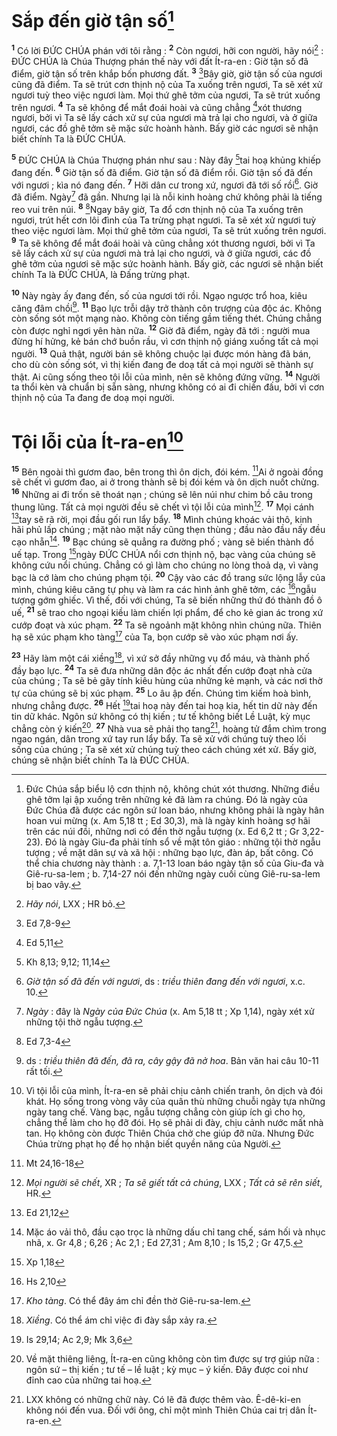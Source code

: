 # Sắp đến giờ tận số[^1]
<sup><b>1</b></sup> Có lời ĐỨC CHÚA phán với tôi rằng : <sup><b>2</b></sup> Còn ngươi, hỡi con người, hãy nói[^2] : ĐỨC CHÚA là Chúa Thượng phán thế này với đất Ít-ra-en : Giờ tận số đã điểm, giờ tận số trên khắp bốn phương đất. <sup><b>3</b></sup> [^1*]Bây giờ, giờ tận số của ngươi cũng đã điểm. Ta sẽ trút cơn thịnh nộ của Ta xuống trên ngươi, Ta sẽ xét xử ngươi tuỳ theo việc ngươi làm. Mọi thứ ghê tởm của ngươi, Ta sẽ trút xuống trên ngươi. <sup><b>4</b></sup> Ta sẽ không để mắt đoái hoài và cũng chẳng [^2*]xót thương ngươi, bởi vì Ta sẽ lấy cách xử sự của ngươi mà trả lại cho ngươi, và ở giữa ngươi, các đồ ghê tởm sẽ mặc sức hoành hành. Bấy giờ các ngươi sẽ nhận biết chính Ta là ĐỨC CHÚA.

<sup><b>5</b></sup> ĐỨC CHÚA là Chúa Thượng phán như sau : Này đây [^3*]tai hoạ khủng khiếp đang đến. <sup><b>6</b></sup> Giờ tận số đã điểm. Giờ tận số đã điểm rồi. Giờ tận số đã đến với ngươi ; kìa nó đang đến. <sup><b>7</b></sup> Hỡi dân cư trong xứ, ngươi đã tới số rồi[^3]. Giờ đã điểm. Ngày[^4] đã gần. Nhưng lại là nỗi kinh hoàng chứ không phải là tiếng reo vui trên núi. <sup><b>8</b></sup> [^4*]Ngay bây giờ, Ta đổ cơn thịnh nộ của Ta xuống trên ngươi, trút hết cơn lôi đình của Ta trừng phạt ngươi. Ta sẽ xét xử ngươi tuỳ theo việc ngươi làm. Mọi thứ ghê tởm của ngươi, Ta sẽ trút xuống trên ngươi. <sup><b>9</b></sup> Ta sẽ không để mắt đoái hoài và cũng chẳng xót thương ngươi, bởi vì Ta sẽ lấy cách xử sự của ngươi mà trả lại cho ngươi, và ở giữa ngươi, các đồ ghê tởm của ngươi sẽ mặc sức hoành hành. Bấy giờ, các ngươi sẽ nhận biết chính Ta là ĐỨC CHÚA, là Đấng trừng phạt.

<sup><b>10</b></sup> Này ngày ấy đang đến, số của ngươi tới rồi. Ngạo ngược trổ hoa, kiêu căng đâm chồi[^5]. <sup><b>11</b></sup> Bạo lực trỗi dậy trở thành côn trượng của độc ác. Không còn sống sót một mạng nào. Không còn tiếng gầm tiếng thét. Chúng chẳng còn được nghỉ ngơi yên hàn nữa. <sup><b>12</b></sup> Giờ đã điểm, ngày đã tới : người mua đừng hí hửng, kẻ bán chớ buồn rầu, vì cơn thịnh nộ giáng xuống tất cả mọi người. <sup><b>13</b></sup> Quả thật, người bán sẽ không chuộc lại được món hàng đã bán, cho dù còn sống sót, vì thị kiến đang đe doạ tất cả mọi người sẽ thành sự thật. Ai cũng sống theo tội lỗi của mình, nên sẽ không đứng vững. <sup><b>14</b></sup> Người ta thổi kèn và chuẩn bị sẵn sàng, nhưng không có ai đi chiến đấu, bởi vì cơn thịnh nộ của Ta đang đe doạ mọi người.

# Tội lỗi của Ít-ra-en[^6]
<sup><b>15</b></sup> Bên ngoài thì gươm đao, bên trong thì ôn dịch, đói kém. [^5*]Ai ở ngoài đồng sẽ chết vì gươm đao, ai ở trong thành sẽ bị đói kém và ôn dịch nuốt chửng. <sup><b>16</b></sup> Những ai đi trốn sẽ thoát nạn ; chúng sẽ lên núi như chim bồ câu trong thung lũng. Tất cả mọi người đều sẽ chết vì tội lỗi của mình[^7]. <sup><b>17</b></sup> Mọi cánh [^6*]tay sẽ rã rời, mọi đầu gối run lẩy bẩy. <sup><b>18</b></sup> Mình chúng khoác vải thô, kinh hãi phủ lấp chúng ; mặt nào mặt nấy cũng thẹn thùng ; đầu nào đầu nấy đều cạo nhẵn[^8]. <sup><b>19</b></sup> Bạc chúng sẽ quẳng ra đường phố ; vàng sẽ biến thành đồ uế tạp. Trong [^7*]ngày ĐỨC CHÚA nổi cơn thịnh nộ, bạc vàng của chúng sẽ không cứu nổi chúng. Chẳng có gì làm cho chúng no lòng thoả dạ, vì vàng bạc là cớ làm cho chúng phạm tội. <sup><b>20</b></sup> Cậy vào các đồ trang sức lộng lẫy của mình, chúng kiêu căng tự phụ và làm ra các hình ảnh ghê tởm, các [^8*]ngẫu tượng gớm ghiếc. Vì thế, đối với chúng, Ta sẽ biến những thứ đó thành đồ ô uế, <sup><b>21</b></sup> sẽ trao cho ngoại kiều làm chiến lợi phẩm, để cho kẻ gian ác trong xứ cướp đoạt và xúc phạm. <sup><b>22</b></sup> Ta sẽ ngoảnh mặt không nhìn chúng nữa. Thiên hạ sẽ xúc phạm kho tàng[^9] của Ta, bọn cướp sẽ vào xúc phạm nơi ấy.

<sup><b>23</b></sup> Hãy làm một cái xiềng[^10], vì xứ sở đầy những vụ đổ máu, và thành phố đầy bạo lực. <sup><b>24</b></sup> Ta sẽ đưa những dân độc ác nhất đến cướp đoạt nhà cửa của chúng ; Ta sẽ bẻ gãy tính kiêu hùng của những kẻ mạnh, và các nơi thờ tự của chúng sẽ bị xúc phạm. <sup><b>25</b></sup> Lo âu ập đến. Chúng tìm kiếm hoà bình, nhưng chẳng được. <sup><b>26</b></sup> Hết [^9*]tai hoạ này đến tai hoạ kia, hết tin dữ này đến tin dữ khác. Ngôn sứ không có thị kiến ; tư tế không biết Lề Luật, kỳ mục chẳng còn ý kiến[^11]. <sup><b>27</b></sup> Nhà vua sẽ phải thọ tang[^12], hoàng tử đắm chìm trong ngao ngán, dân trong xứ tay run lẩy bẩy. Ta sẽ xử với chúng tuỳ theo lối sống của chúng ; Ta sẽ xét xử chúng tuỳ theo cách chúng xét xử. Bấy giờ, chúng sẽ nhận biết chính Ta là ĐỨC CHÚA.

[^1]: Đức Chúa sắp biểu lộ cơn thịnh nộ, không chút xót thương. Những điều ghê tởm lại ập xuống trên những kẻ đã làm ra chúng. Đó là ngày của Đức Chúa đã được các ngôn sứ loan báo, nhưng không phải là ngày hân hoan vui mừng (x. Am 5,18 tt ; Ed 30,3), mà là ngày kinh hoàng sợ hãi trên các núi đồi, những nơi có đền thờ ngẫu tượng (x. Ed 6,2 tt ; Gr 3,22-23). Đó là ngày Giu-đa phải tính sổ về mặt tôn giáo : những tội thờ ngẫu tượng ; về mặt dân sự và xã hội : những bạo lực, đàn áp, bất công. Có thể chia chương này thành : a. 7,1-13 loan báo ngày tận số của Giu-đa và Giê-ru-sa-lem ; b. 7,14-27 nói đến những ngày cuối cùng Giê-ru-sa-lem bị bao vây.
[^2]: <i>Hãy nói</i>, LXX ; HR bỏ.
[^3]: <i>Giờ tận số đã đến với ngươi</i>, ds : <i>triều thiên đang đến với ngươi</i>, x.c. 10.
[^4]: <i>Ngày</i> : đây là <i>Ngày của Đức Chúa</i> (x. Am 5,18 tt ; Xp 1,14), ngày xét xử những tội thờ ngẫu tượng.
[^5]: ds : <i>triều thiên đã đến, đã ra, cây gậy đã nở hoa</i>. Bản văn hai câu 10-11 rất tối.
[^6]: Vì tội lỗi của mình, Ít-ra-en sẽ phải chịu cảnh chiến tranh, ôn dịch và đói khát. Họ sống trong vòng vây của quân thù những chuỗi ngày tựa những ngày tang chế. Vàng bạc, ngẫu tượng chẳng còn giúp ích gì cho họ, chẳng thể làm cho họ đỡ đói. Họ sẽ phải di đày, chịu cảnh nước mất nhà tan. Họ không còn được Thiên Chúa chở che giúp đỡ nữa. Nhưng Đức Chúa trừng phạt họ để họ nhận biết quyền năng của Người.
[^7]: <i>Mọi người sẽ chết</i>, XR ; <i>Ta sẽ giết tất cả chúng</i>, LXX ; <i>Tất cả sẽ rên siết</i>, HR.
[^8]: Mặc áo vải thô, đầu cạo trọc là những dấu chỉ tang chế, sám hối và nhục nhã, x. Gr 4,8 ; 6,26 ; Ac 2,1 ; Ed 27,31 ; Am 8,10 ; Is 15,2 ; Gr 47,5.
[^9]: <i>Kho tàng</i>. Có thể đây ám chỉ đền thờ Giê-ru-sa-lem.
[^10]: <i>Xiềng</i>. Có thể ám chỉ việc đi đày sắp xảy ra.
[^11]: Về mặt thiêng liêng, Ít-ra-en cũng không còn tìm được sự trợ giúp nữa : ngôn sứ – thị kiến ; tư tế – lề luật ; kỳ mục – ý kiến. Đây được coi như đỉnh cao của những tai hoạ.
[^12]: LXX không có những chữ này. Có lẽ đã được thêm vào. Ê-dê-ki-en không nói đến vua. Đối với ông, chỉ một mình Thiên Chúa cai trị dân Ít-ra-en.
[^1*]: Ed 7,8-9
[^2*]: Ed 5,11
[^3*]: Kh 8,13; 9,12; 11,14
[^4*]: Ed 7,3-4
[^5*]: Mt 24,16-18
[^6*]: Ed 21,12
[^7*]: Xp 1,18
[^8*]: Hs 2,10
[^9*]: Is 29,14; Ac 2,9; Mk 3,6
